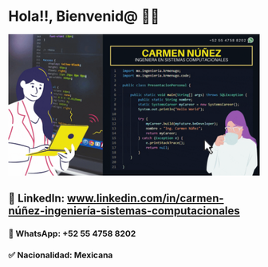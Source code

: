 # Hola!!, Bienvenid@ 👋🙋

![](https://github.com/krmenugo/krmenugo/blob/master/CarmenNG.gif)

## 🚀 LinkedIn: www.linkedin.com/in/carmen-núñez-ingeniería-sistemas-computacionales
### 📱 WhatsApp: +52 55 4758 8202
### ✅ Nacionalidad: Mexicana
